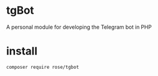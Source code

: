 # tgBot
A personal module for developing the Telegram bot in PHP

#    install
    composer require rose/tgbot
